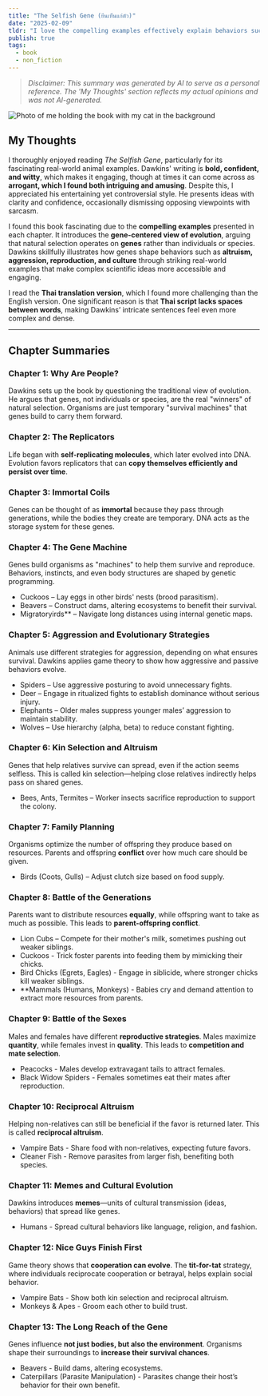 ```yaml
---
title: "The Selfish Gene (ยีนเห็นแก่ตัว)"
date: "2025-02-09"
tldr: "I love the compelling examples effectively explain behaviors such as altruism, aggression, and cultural transmission."
publish: true
tags:
  - book
  - non_fiction
---
```


> *Disclaimer: This summary was generated by AI to serve as a personal reference. The 'My Thoughts' section reflects my actual opinions and was not AI-generated.*

![Photo of me holding the book with my cat in the background](/posts/2025-0209-the-selfish-gene.webp)

## My Thoughts
I thoroughly enjoyed reading *The Selfish Gene*, particularly for its fascinating real-world animal examples. Dawkins' writing is **bold, confident, and witty**, which makes it engaging, though at times it can come across as **arrogant, which I found both intriguing and amusing**. Despite this, I appreciated his entertaining yet controversial style. He presents ideas with clarity and confidence, occasionally dismissing opposing viewpoints with sarcasm.

I found this book fascinating due to the **compelling examples** presented in each chapter. It introduces the **gene-centered view of evolution**, arguing that natural selection operates on **genes** rather than individuals or species. Dawkins skillfully illustrates how genes shape behaviors such as **altruism, aggression, reproduction, and culture** through striking real-world examples that make complex scientific ideas more accessible and engaging.

I read the **Thai translation version**, which I found more challenging than the English version. One significant reason is that **Thai script lacks spaces between words**, making Dawkins’ intricate sentences feel even more complex and dense.

---

## Chapter Summaries

### Chapter 1: Why Are People?
Dawkins sets up the book by questioning the traditional view of evolution. He argues that genes, not individuals or species, are the real "winners" of natural selection. Organisms are just temporary "survival machines" that genes build to carry them forward.

### Chapter 2: The Replicators
Life began with **self-replicating molecules**, which later evolved into DNA. Evolution favors replicators that can **copy themselves efficiently and persist over time**.

### Chapter 3: Immortal Coils
Genes can be thought of as **immortal** because they pass through generations, while the bodies they create are temporary. DNA acts as the storage system for these genes.

### Chapter 4: The Gene Machine
Genes build organisms as "machines" to help them survive and reproduce. Behaviors, instincts, and even body structures are shaped by genetic programming.
- Cuckoos – Lay eggs in other birds' nests (brood parasitism).
- Beavers – Construct dams, altering ecosystems to benefit their survival.
- Migratoryirds** – Navigate long distances using internal genetic maps.

### Chapter 5: Aggression and Evolutionary Strategies
Animals use different strategies for aggression, depending on what ensures survival. Dawkins applies game theory to show how aggressive and passive behaviors evolve.
- Spiders – Use aggressive posturing to avoid unnecessary fights.
- Deer – Engage in ritualized fights to establish dominance without serious injury.
- Elephants – Older males suppress younger males’ aggression to maintain stability.
- Wolves – Use hierarchy (alpha, beta) to reduce constant fighting.

### Chapter 6: Kin Selection and Altruism
Genes that help relatives survive can spread, even if the action seems selfless. This is called kin selection—helping close relatives indirectly helps pass on shared genes.
- Bees, Ants, Termites – Worker insects sacrifice reproduction to support the colony.

### Chapter 7: Family Planning
Organisms optimize the number of offspring they produce based on resources. Parents and offspring **conflict** over how much care should be given.
- Birds (Coots, Gulls) – Adjust clutch size based on food supply.

### Chapter 8: Battle of the Generations
Parents want to distribute resources **equally**, while offspring want to take as much as possible. This leads to **parent-offspring conflict**.
- Lion Cubs – Compete for their mother's milk, sometimes pushing out weaker siblings.
- Cuckoos - Trick foster parents into feeding them by mimicking their chicks.
- Bird Chicks (Egrets, Eagles) - Engage in siblicide, where stronger chicks kill weaker siblings.
- **Mammals (Humans, Monkeys) - Babies cry and demand attention to extract more resources from parents.

### Chapter 9: Battle of the Sexes
Males and females have different **reproductive strategies**. Males maximize **quantity**, while females invest in **quality**. This leads to **competition and mate selection**.
- Peacocks - Males develop extravagant tails to attract females.
- Black Widow Spiders - Females sometimes eat their mates after reproduction.

### Chapter 10: Reciprocal Altruism
Helping non-relatives can still be beneficial if the favor is returned later. This is called **reciprocal altruism**.
- Vampire Bats - Share food with non-relatives, expecting future favors.
- Cleaner Fish - Remove parasites from larger fish, benefiting both species.

### Chapter 11: Memes and Cultural Evolution
Dawkins introduces **memes**—units of cultural transmission (ideas, behaviors) that spread like genes.
- Humans - Spread cultural behaviors like language, religion, and fashion.

### Chapter 12: Nice Guys Finish First
Game theory shows that **cooperation can evolve**. The **tit-for-tat** strategy, where individuals reciprocate cooperation or betrayal, helps explain social behavior.
- Vampire Bats - Show both kin selection and reciprocal altruism.
- Monkeys & Apes - Groom each other to build trust.

### Chapter 13: The Long Reach of the Gene
Genes influence **not just bodies, but also the environment**. Organisms shape their surroundings to **increase their survival chances**.
- Beavers - Build dams, altering ecosystems.
- Caterpillars (Parasite Manipulation) - Parasites change their host’s behavior for their own benefit.